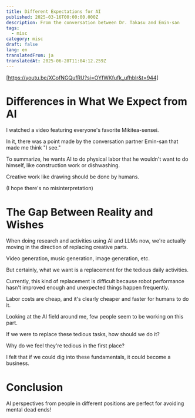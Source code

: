 ```yaml
---
title: Different Expectations for AI
published: 2025-03-16T00:00:00.000Z
description: From the conversation between Dr. Takasu and Emin-san
tags:
  - misc
category: misc
draft: false
lang: en
translatedFrom: ja
translatedAt: 2025-06-28T11:04:12.259Z
---
```

[https://youtu.be/XCofNGQufRU?si=OYfWKfufk_ufhblr&t=944]


# Differences in What We Expect from AI

I watched a video featuring everyone's favorite Mikitea-sensei.

In it, there was a point made by the conversation partner Emin-san that made me think "I see."

To summarize, he wants AI to do physical labor that he wouldn't want to do himself, like construction work or dishwashing.

Creative work like drawing should be done by humans.

(I hope there's no misinterpretation)

# The Gap Between Reality and Wishes

When doing research and activities using AI and LLMs now, we're actually moving in the direction of replacing creative parts.

Video generation, music generation, image generation, etc.

But certainly, what we want is a replacement for the tedious daily activities.

Currently, this kind of replacement is difficult because robot performance hasn't improved enough and unexpected things happen frequently.

Labor costs are cheap, and it's clearly cheaper and faster for humans to do it.

Looking at the AI field around me, few people seem to be working on this part.

If we were to replace these tedious tasks, how should we do it?

Why do we feel they're tedious in the first place?

I felt that if we could dig into these fundamentals, it could become a business.

# Conclusion

AI perspectives from people in different positions are perfect for avoiding mental dead ends!
